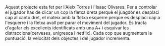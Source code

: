 Aquest projecte esta fet per l'Aleix Torres i l'Isaac Olivares. Per a controlar el jugador has de clicar un cop la fletxa dreta perquè el juagdor es desplaci cap al cantó dret, el mateix amb la fletxa esquerre perqùe es desplaci cap a l'esquerre i la fletxa avall per parar el moviment del jugador. Es tracta d'agafar els excellents identificats amb una A+ i esquivar les distraccions(cerveses, unigresca i netflix). Cada cop que augmentem la puntuació, la velocitat dels objectes i del jugador incrementa.
